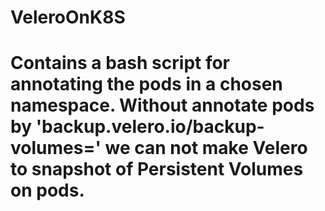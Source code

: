 # VeleroOnK8S
# Contains a bash script for annotating the pods in a chosen namespace. Without annotate pods by 'backup.velero.io/backup-volumes=<volume-name>' we can not make Velero to snapshot of Persistent Volumes on pods. 
